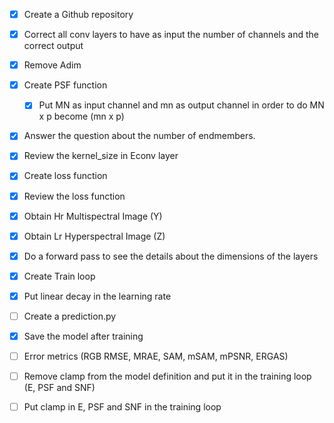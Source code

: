 - [x] Create a Github repository 
- [x] Correct all conv layers to have as input the number of channels and the correct output
- [x] Remove Adim  
- [x] Create PSF function 
  - [x] Put MN as input channel and mn as output channel in order to do MN x p become (mn x p)
- [x] Answer the question about the number of endmembers. 
- [x] Review the kernel_size in Econv layer
- [x] Create loss function
- [x] Review the loss function 
- [x] Obtain Hr Multispectral Image (Y) 
- [x] Obtain Lr Hyperspectral Image (Z) 
- [x] Do a forward pass to see the details about the dimensions of the layers
- [x] Create Train loop
- [x] Put linear decay in the learning rate
- [ ] Create a prediction.py 
- [x] Save the model after training
- [ ] Error metrics (RGB RMSE, MRAE, SAM, mSAM, mPSNR, ERGAS)
- [ ] Remove clamp from the model definition and put it in the training loop (E, PSF and SNF)
- [ ] Put clamp in E, PSF and SNF in the training loop


